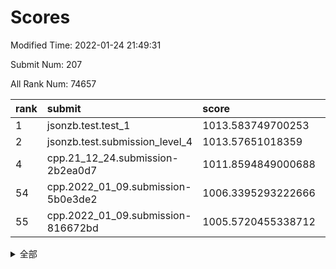 # Scores

Modified Time: 2022-01-24 21:49:31

Submit Num: 207

All Rank Num: 74657

| rank |               submit               |       score        |       sigma        | pk_num |
| :--- | :--------------------------------- | :----------------- | :----------------- | :----- |
| 1    | jsonzb.test.test_1                 | 1013.583749700253  | 0.8165269846961365 | 1440   |
| 2    | jsonzb.test.submission_level_4     | 1013.57651018359   | 0.8143769056448535 | 1445   |
| 4    | cpp.21_12_24.submission-2b2ea0d7   | 1011.8594849000688 | 0.8006556406836551 | 1444   |
| 54   | cpp.2022_01_09.submission-5b0e3de2 | 1006.3395293222666 | 0.7223088695466933 | 1445   |
| 55   | cpp.2022_01_09.submission-816672bd | 1005.5720455338712 | 0.7208397094583772 | 1445   |


<details>
<summary>全部</summary>

| rank |                 submit                 |       score        |       sigma        | pk_num |
| :--- | :------------------------------------- | :----------------- | :----------------- | :----- |
| 1    | jsonzb.test.test_1                     | 1013.583749700253  | 0.8165269846961365 | 1440   |
| 2    | jsonzb.test.submission_level_4         | 1013.57651018359   | 0.8143769056448535 | 1445   |
| 3    | gobigger.level_3.submission_level_3_1  | 1012.1208889368064 | 0.7941913709414397 | 1442   |
| 4    | cpp.21_12_24.submission-2b2ea0d7       | 1011.8594849000688 | 0.8006556406836551 | 1444   |
| 5    | gobigger.level_3.submission_level_3_6  | 1011.6132747313902 | 0.82462035292377   | 1444   |
| 6    | gobigger.level_3.submission_level_3_4  | 1011.3298712835726 | 0.8005719186468275 | 1442   |
| 7    | gobigger.level_3.submission_level_3_30 | 1011.2979122305896 | 0.770328029032473  | 1445   |
| 8    | gobigger.level_3.submission_level_3_10 | 1011.1697485927419 | 0.758633059462832  | 1442   |
| 9    | gobigger.level_3.submission_level_3_0  | 1010.9930036258322 | 0.7772468120566414 | 1445   |
| 10   | gobigger.level_3.submission_level_3_41 | 1010.9921796352106 | 0.7677562878757083 | 1449   |
| 11   | gobigger.level_3.submission_level_3_45 | 1010.9234666667933 | 0.7738937966877097 | 1442   |
| 12   | gobigger.level_3.submission_level_3_29 | 1010.8084037004886 | 0.7702016584708011 | 1439   |
| 13   | gobigger.level_3.submission_level_3_33 | 1010.6702694240009 | 0.75467732539961   | 1443   |
| 14   | gobigger.level_3.submission_level_3_44 | 1010.6133306610277 | 0.7412481999859172 | 1440   |
| 15   | gobigger.level_3.submission_level_3_36 | 1010.5695169500606 | 0.7802695181756066 | 1442   |
| 16   | gobigger.level_3.submission_level_3_28 | 1010.5170405877309 | 0.7535852063555473 | 1445   |
| 17   | gobigger.level_3.submission_level_3_8  | 1010.4539762991565 | 0.7599729672182386 | 1443   |
| 18   | gobigger.level_3.submission_level_3_26 | 1010.2957732574844 | 0.7506845336815855 | 1439   |
| 19   | gobigger.level_3.submission_level_3_49 | 1010.2547697767967 | 0.7627914312318579 | 1443   |
| 20   | gobigger.level_3.submission_level_3_35 | 1010.2128319378065 | 0.7488732337668448 | 1442   |
| 21   | gobigger.level_3.submission_level_3_2  | 1010.2065316235384 | 0.7541369222984278 | 1441   |
| 22   | gobigger.level_3.submission_level_3_21 | 1010.2023709632449 | 0.7631774203421956 | 1442   |
| 23   | gobigger.level_3.submission_level_3_39 | 1010.1554052495841 | 0.7619237397604262 | 1447   |
| 24   | gobigger.level_3.submission_level_3_7  | 1010.0749951589659 | 0.7782754281107692 | 1443   |
| 25   | gobigger.level_3.submission_level_3_46 | 1010.0270531584653 | 0.7399340972654778 | 1444   |
| 26   | gobigger.level_3.submission_level_3_15 | 1009.9843689173464 | 0.7375793957554748 | 1440   |
| 27   | gobigger.level_3.submission_level_3_27 | 1009.9676484391799 | 0.7788690323066149 | 1440   |
| 28   | gobigger.level_3.submission_level_3_14 | 1009.8247878943953 | 0.772790557036653  | 1440   |
| 29   | gobigger.level_3.submission_level_3_47 | 1009.7281916555586 | 0.7487240320682115 | 1439   |
| 30   | gobigger.level_3.submission_level_3_38 | 1009.7280412219528 | 0.7819176283313879 | 1436   |
| 31   | gobigger.level_3.submission_level_3_31 | 1009.7012282312986 | 0.7542073498499727 | 1440   |
| 32   | gobigger.level_3.submission_level_3_37 | 1009.6844813583333 | 0.758612046185315  | 1435   |
| 33   | gobigger.level_3.submission_level_3_34 | 1009.6131370725471 | 0.7680467687146081 | 1436   |
| 34   | gobigger.level_3.submission_level_3_5  | 1009.4673017676487 | 0.7592073242218075 | 1445   |
| 35   | gobigger.level_3.submission_level_3_20 | 1009.421103677324  | 0.7605706316043227 | 1444   |
| 36   | gobigger.level_3.submission_level_3_19 | 1009.3933879645689 | 0.7349102068562415 | 1441   |
| 37   | gobigger.level_3.submission_level_3_48 | 1009.2819733996141 | 0.7569923144342878 | 1444   |
| 38   | gobigger.level_3.submission_level_3_12 | 1009.2746836118098 | 0.760888319342289  | 1442   |
| 39   | gobigger.level_3.submission_level_3_3  | 1009.254913317707  | 0.7412859128045021 | 1443   |
| 40   | gobigger.level_3.submission_level_3_40 | 1009.1789188547333 | 0.7560603539406896 | 1447   |
| 41   | gobigger.level_3.submission_level_3_17 | 1009.1296811938396 | 0.7552933058658935 | 1446   |
| 42   | gobigger.level_3.submission_level_3_43 | 1009.111827558049  | 0.7480985255801899 | 1443   |
| 43   | gobigger.level_3.submission_level_3_32 | 1009.0739976015394 | 0.7423937303628048 | 1443   |
| 44   | gobigger.level_3.submission_level_3_16 | 1009.0014379671478 | 0.7399539183722532 | 1442   |
| 45   | gobigger.level_3.submission_level_3_11 | 1008.8928184044196 | 0.7587641820864384 | 1449   |
| 46   | gobigger.level_3.submission_level_3_24 | 1008.8602081788039 | 0.7692801984855837 | 1442   |
| 47   | gobigger.level_3.submission_level_3_13 | 1008.8215880796577 | 0.7546773929905688 | 1445   |
| 48   | gobigger.level_3.submission_level_3_42 | 1008.667242441414  | 0.7530853540270505 | 1448   |
| 49   | gobigger.level_3.submission_level_3_9  | 1008.6159741903773 | 0.7437524258452126 | 1443   |
| 50   | gobigger.level_3.submission_level_3_22 | 1008.554755737686  | 0.7494013433708637 | 1442   |
| 51   | gobigger.level_3.submission_level_3_23 | 1008.2193621962076 | 0.7598792427712774 | 1447   |
| 52   | gobigger.level_3.submission_level_3_25 | 1008.0135039621185 | 0.7387778412254457 | 1441   |
| 53   | gobigger.level_3.submission_level_3_18 | 1007.8312551104221 | 0.7383812388499087 | 1446   |
| 54   | cpp.2022_01_09.submission-5b0e3de2     | 1006.3395293222666 | 0.7223088695466933 | 1445   |
| 55   | cpp.2022_01_09.submission-816672bd     | 1005.5720455338712 | 0.7208397094583772 | 1445   |
| 56   | gobigger.level_1.submission_level_1_23 | 1004.8674863191935 | 0.726578288221151  | 1446   |
| 57   | gobigger.level_1.submission_level_1_35 | 1004.6404622253867 | 0.7223466632823236 | 1442   |
| 58   | gobigger.level_1.submission_level_1_6  | 1004.5959751590333 | 0.7157575064958808 | 1445   |
| 59   | gobigger.level_1.submission_level_1_2  | 1004.5718070190053 | 0.7104393315438052 | 1444   |
| 60   | gobigger.level_1.submission_level_1_28 | 1004.3798857160865 | 0.715599146070776  | 1445   |
| 61   | gobigger.level_1.submission_level_1_32 | 1004.2566964794237 | 0.7135308401118294 | 1445   |
| 62   | gobigger.level_1.submission_level_1_40 | 1004.2324022590051 | 0.7219762896363473 | 1435   |
| 63   | gobigger.level_1.submission_level_1_19 | 1004.1729054145987 | 0.7178011734860327 | 1447   |
| 64   | gobigger.level_1.submission_level_1_10 | 1004.0355998996564 | 0.7110888747469144 | 1444   |
| 65   | gobigger.level_1.submission_level_1_12 | 1004.0009318748114 | 0.7248392718682142 | 1438   |
| 66   | gobigger.level_1.submission_level_1_41 | 1003.9478781713709 | 0.7033918184930054 | 1443   |
| 67   | gobigger.level_1.submission_level_1_46 | 1003.8120037271872 | 0.7107035940825841 | 1441   |
| 68   | gobigger.level_1.submission_level_1_43 | 1003.7449222149538 | 0.7051270062956903 | 1442   |
| 69   | gobigger.level_1.submission_level_1_49 | 1003.7216072349364 | 0.7219304116960353 | 1443   |
| 70   | gobigger.level_1.submission_level_1_26 | 1003.7176864278171 | 0.72417141817683   | 1444   |
| 71   | gobigger.level_1.submission_level_1_42 | 1003.6491908008611 | 0.7167799168670694 | 1442   |
| 72   | gobigger.level_1.submission_level_1_7  | 1003.6475547940242 | 0.7117741739374919 | 1435   |
| 73   | gobigger.level_1.submission_level_1_5  | 1003.6087249266436 | 0.7083255158933464 | 1442   |
| 74   | gobigger.level_1.submission_level_1_20 | 1003.6012520486462 | 0.7222821918836086 | 1439   |
| 75   | gobigger.level_1.submission_level_1_38 | 1003.589553548892  | 0.7185198327515744 | 1444   |
| 76   | gobigger.level_1.submission_level_1_36 | 1003.4705042107552 | 0.7100677151833027 | 1442   |
| 77   | gobigger.level_1.submission_level_1_34 | 1003.4226572116972 | 0.7108658904164742 | 1447   |
| 78   | gobigger.level_1.submission_level_1_8  | 1003.4138842449402 | 0.7189998811949168 | 1442   |
| 79   | gobigger.level_1.submission_level_1_0  | 1003.3543457267998 | 0.7192237671911136 | 1441   |
| 80   | gobigger.level_1.submission_level_1_1  | 1003.2947446794386 | 0.7096734295450908 | 1444   |
| 81   | gobigger.level_1.submission_level_1_48 | 1003.2824159545504 | 0.7194709272855561 | 1444   |
| 82   | gobigger.level_1.submission_level_1_3  | 1003.2796891887754 | 0.7233558410896103 | 1446   |
| 83   | gobigger.level_1.submission_level_1_37 | 1003.2475386338197 | 0.7198648037207208 | 1444   |
| 84   | gobigger.level_1.submission_level_1_25 | 1003.1812292060979 | 0.7140116691941363 | 1443   |
| 85   | gobigger.level_1.submission_level_1_15 | 1003.1702478958122 | 0.7230972682545609 | 1443   |
| 86   | gobigger.level_1.submission_level_1_9  | 1003.1656662580725 | 0.7082377128291681 | 1444   |
| 87   | gobigger.level_1.submission_level_1_4  | 1003.1470951560065 | 0.7027782217458943 | 1443   |
| 88   | gobigger.level_1.submission_level_1_13 | 1003.0360967658286 | 0.7155949703443724 | 1440   |
| 89   | gobigger.level_1.submission_level_1_29 | 1002.9930171786929 | 0.7197564665528151 | 1443   |
| 90   | gobigger.level_1.submission_level_1_33 | 1002.9126720911754 | 0.7166353587833718 | 1437   |
| 91   | gobigger.level_1.submission_level_1_18 | 1002.9051580477136 | 0.718182995755095  | 1444   |
| 92   | gobigger.level_1.submission_level_1_16 | 1002.8732544390317 | 0.7136894067806484 | 1442   |
| 93   | gobigger.level_1.submission_level_1_11 | 1002.8137629414194 | 0.7127359706980336 | 1445   |
| 94   | gobigger.level_1.submission_level_1_47 | 1002.8053046281395 | 0.7171191917577503 | 1446   |
| 95   | gobigger.level_1.submission_level_1_44 | 1002.786148043886  | 0.7162304468453256 | 1438   |
| 96   | gobigger.level_1.submission_level_1_45 | 1002.7084145806009 | 0.7182740171424533 | 1443   |
| 97   | gobigger.level_1.submission_level_1_21 | 1002.5627271203618 | 0.7150219542701857 | 1440   |
| 98   | gobigger.level_1.submission_level_1_22 | 1002.5046523951701 | 0.713284681116121  | 1443   |
| 99   | gobigger.level_1.submission_level_1_24 | 1002.4255119644321 | 0.7134386891029787 | 1441   |
| 100  | gobigger.level_1.submission_level_1_14 | 1002.4150570328984 | 0.7071025627560611 | 1443   |
| 101  | gobigger.level_1.submission_level_1_31 | 1002.3365732619794 | 0.7078757693690788 | 1442   |
| 102  | gobigger.level_1.submission_level_1_27 | 1001.8419779516353 | 0.7101797571867151 | 1442   |
| 103  | gobigger.level_1.submission_level_1_30 | 1001.8208032860953 | 0.7143018580724491 | 1443   |
| 104  | gobigger.level_1.submission_level_1_17 | 1001.6734755087173 | 0.718152703928396  | 1436   |
| 105  | gobigger.level_1.submission_level_1_39 | 1001.589024934649  | 0.7090844326166019 | 1438   |
| 106  | gobigger.random.submission_random_48   | 997.5077535287897  | 0.7023820442057838 | 1444   |
| 107  | gobigger.random.submission_random_33   | 997.4007382490446  | 0.7093411214798789 | 1439   |
| 108  | gobigger.random.submission_random_20   | 997.1143415846043  | 0.7011828676184325 | 1443   |
| 109  | gobigger.random.submission_random_14   | 996.9784327148989  | 0.7011202935916594 | 1446   |
| 110  | gobigger.random.submission_random_16   | 996.886457574975   | 0.7059394792817555 | 1446   |
| 111  | gobigger.random.submission_random_47   | 996.6039542853957  | 0.7323349577043466 | 1443   |
| 112  | gobigger.random.submission_random_27   | 996.4973280231334  | 0.7071388099165583 | 1444   |
| 113  | gobigger.random.submission_random_24   | 996.4701752322119  | 0.7126590474076784 | 1440   |
| 114  | gobigger.random.submission_random_19   | 996.3553436993063  | 0.7225950016033671 | 1445   |
| 115  | gobigger.random.submission_random_44   | 996.3391492730208  | 0.7212869771339522 | 1446   |
| 116  | gobigger.random.submission_random_18   | 996.2948653806258  | 0.7044701731267509 | 1445   |
| 117  | gobigger.random.submission_random_7    | 996.2835061351731  | 0.7194893200207887 | 1440   |
| 118  | gobigger.random.submission_random_39   | 996.2358982070049  | 0.7047147960424913 | 1438   |
| 119  | gobigger.random.submission_random_8    | 996.2082097605042  | 0.7178288105680425 | 1445   |
| 120  | gobigger.random.submission_random_25   | 996.1570642320025  | 0.7106332329214904 | 1450   |
| 121  | gobigger.random.submission_random_45   | 996.1549751356844  | 0.7170636856724714 | 1447   |
| 122  | gobigger.random.submission_random_1    | 996.1169457189828  | 0.7240493748060005 | 1442   |
| 123  | gobigger.random.submission_random_28   | 996.1116852516653  | 0.7107476714353003 | 1442   |
| 124  | gobigger.random.submission_random_26   | 996.1094737989274  | 0.7131010788214015 | 1446   |
| 125  | gobigger.random.submission_random_17   | 996.1028403129488  | 0.7172210678847265 | 1440   |
| 126  | gobigger.random.submission_random_46   | 996.0585166610748  | 0.7093172528891607 | 1447   |
| 127  | gobigger.random.submission_random_0    | 996.0375282773231  | 0.721104153421157  | 1442   |
| 128  | gobigger.random.submission_random_30   | 996.0124452355778  | 0.7093753521485621 | 1446   |
| 129  | gobigger.random.submission_random_23   | 995.973378108897   | 0.7130935063407972 | 1440   |
| 130  | gobigger.random.submission_random_43   | 995.9611452611937  | 0.7246975524468489 | 1443   |
| 131  | gobigger.random.submission_random_29   | 995.9085377030443  | 0.70420536107787   | 1442   |
| 132  | gobigger.random.submission_random_42   | 995.879749195402   | 0.7063667360268524 | 1446   |
| 133  | gobigger.random.submission_random_13   | 995.8264186315706  | 0.7251927717978321 | 1446   |
| 134  | gobigger.random.submission_random_31   | 995.6552426125917  | 0.7131023527859378 | 1440   |
| 135  | gobigger.random.submission_random_3    | 995.645044486582   | 0.7162208702780057 | 1441   |
| 136  | gobigger.random.submission_random_36   | 995.5303939367541  | 0.715930006835243  | 1443   |
| 137  | gobigger.random.submission_random_22   | 995.4816391037017  | 0.7131761465816193 | 1440   |
| 138  | gobigger.random.submission_random_6    | 995.465523570894   | 0.726604570449455  | 1442   |
| 139  | gobigger.random.submission_random_21   | 995.4327093447155  | 0.7009143528213483 | 1437   |
| 140  | gobigger.random.submission_random_4    | 995.4115661350747  | 0.7273842037962686 | 1443   |
| 141  | gobigger.random.submission_random_38   | 995.2614862336941  | 0.7096936964655606 | 1447   |
| 142  | gobigger.random.submission_random_41   | 995.2359379717795  | 0.7043129732053051 | 1439   |
| 143  | gobigger.random.submission_random_49   | 995.1646662828107  | 0.7075687308435823 | 1439   |
| 144  | gobigger.random.submission_random_37   | 995.1440417082778  | 0.7192649989766966 | 1448   |
| 145  | gobigger.random.submission_random_15   | 995.104252848657   | 0.7009170747306409 | 1443   |
| 146  | gobigger.random.submission_random_5    | 995.0847782780613  | 0.719691611804607  | 1441   |
| 147  | gobigger.random.submission_random_40   | 995.0294687897534  | 0.7102557008198612 | 1445   |
| 148  | gobigger.random.submission_random_9    | 994.9979137822493  | 0.724134813389798  | 1442   |
| 149  | gobigger.random.submission_random_12   | 994.9467465404151  | 0.7226451867976534 | 1442   |
| 150  | gobigger.random.submission_random_35   | 994.8442095373925  | 0.7015153109334422 | 1440   |
| 151  | gobigger.random.submission_random_32   | 994.8417233487629  | 0.719621232708463  | 1439   |
| 152  | gobigger.random.submission_random_34   | 994.7292444057927  | 0.7190565114455335 | 1441   |
| 153  | gobigger.random.submission_random_10   | 994.6887655800152  | 0.7101297029508136 | 1442   |
| 154  | gobigger.random.submission_random_11   | 994.6259568259673  | 0.7147558281380348 | 1440   |
| 155  | gobigger.random.submission_random_2    | 994.5160906979299  | 0.722894149406647  | 1443   |
| 156  | gobigger.level_2.submission_level_2_23 | 994.2423147561686  | 0.7392885020523036 | 1446   |
| 157  | gobigger.level_2.submission_level_2_13 | 993.758061471927   | 0.747068310333691  | 1443   |
| 158  | gobigger.level_2.submission_level_2_21 | 993.3451648103304  | 0.7259437321697563 | 1441   |
| 159  | gobigger.level_2.submission_level_2_32 | 993.2053086268736  | 0.7357235125028676 | 1437   |
| 160  | gobigger.level_2.submission_level_2_9  | 993.1261517579541  | 0.7251113461422763 | 1437   |
| 161  | gobigger.level_2.submission_level_2_22 | 993.0667034114764  | 0.7252229136743704 | 1444   |
| 162  | gobigger.level_2.submission_level_2_41 | 993.0573625286949  | 0.73072445878465   | 1444   |
| 163  | gobigger.level_2.submission_level_2_35 | 992.8687410712187  | 0.7209003969897942 | 1442   |
| 164  | gobigger.level_2.submission_level_2_0  | 992.8542973067803  | 0.7539836238352131 | 1440   |
| 165  | gobigger.level_2.submission_level_2_49 | 992.8225609294767  | 0.7308768513716333 | 1442   |
| 166  | gobigger.level_2.submission_level_2_17 | 992.8054880324689  | 0.7377140044730458 | 1444   |
| 167  | gobigger.level_2.submission_level_2_5  | 992.7719057576345  | 0.7381052032034409 | 1442   |
| 168  | gobigger.level_2.submission_level_2_40 | 992.7051925049532  | 0.7690624297083055 | 1445   |
| 169  | gobigger.level_2.submission_level_2_42 | 992.5862162468359  | 0.7366031738283514 | 1445   |
| 170  | gobigger.level_2.submission_level_2_25 | 992.4979567402578  | 0.7449286417135855 | 1443   |
| 171  | gobigger.level_2.submission_level_2_10 | 992.460988330218   | 0.7559435803583621 | 1447   |
| 172  | gobigger.level_2.submission_level_2_34 | 992.4380541066341  | 0.7495558562671347 | 1445   |
| 173  | gobigger.level_2.submission_level_2_26 | 992.4026750740628  | 0.7384635431439343 | 1441   |
| 174  | gobigger.level_2.submission_level_2_19 | 992.3184707210123  | 0.7373258588256946 | 1441   |
| 175  | gobigger.level_2.submission_level_2_47 | 992.2891339847632  | 0.7439961935612174 | 1441   |
| 176  | gobigger.level_2.submission_level_2_2  | 992.2723810752974  | 0.7397809259954269 | 1443   |
| 177  | gobigger.level_2.submission_level_2_6  | 992.1632183927443  | 0.7455317704228799 | 1444   |
| 178  | gobigger.level_2.submission_level_2_48 | 992.1312959512817  | 0.74010556479663   | 1447   |
| 179  | gobigger.level_2.submission_level_2_44 | 992.0607233336013  | 0.7521320169758406 | 1439   |
| 180  | gobigger.level_2.submission_level_2_8  | 991.9782378566441  | 0.7487122373595088 | 1441   |
| 181  | gobigger.level_2.submission_level_2_38 | 991.9748208271114  | 0.7515079003465457 | 1444   |
| 182  | gobigger.level_2.submission_level_2_4  | 991.9675496840687  | 0.7456462967234359 | 1446   |
| 183  | gobigger.level_2.submission_level_2_30 | 991.9315091642524  | 0.7469195238218134 | 1440   |
| 184  | gobigger.level_2.submission_level_2_31 | 991.859450992761   | 0.7454308178680825 | 1443   |
| 185  | gobigger.level_2.submission_level_2_43 | 991.8192832362562  | 0.7368349224496685 | 1443   |
| 186  | gobigger.level_2.submission_level_2_3  | 991.7971215682788  | 0.7523606728600791 | 1444   |
| 187  | gobigger.level_2.submission_level_2_27 | 991.7102950480712  | 0.7642978378706786 | 1440   |
| 188  | gobigger.level_2.submission_level_2_33 | 991.686957383339   | 0.7565559406982335 | 1444   |
| 189  | gobigger.level_2.submission_level_2_18 | 991.6828003030371  | 0.7578144699294945 | 1442   |
| 190  | gobigger.level_2.submission_level_2_46 | 991.6583327935539  | 0.7681903098741508 | 1437   |
| 191  | gobigger.level_2.submission_level_2_36 | 991.641473808851   | 0.7584063296987213 | 1442   |
| 192  | gobigger.level_2.submission_level_2_28 | 991.5912956824619  | 0.7673596557185974 | 1443   |
| 193  | gobigger.level_2.submission_level_2_45 | 991.5314372543709  | 0.7409680083498088 | 1448   |
| 194  | gobigger.level_2.submission_level_2_12 | 991.5299150455568  | 0.7501056196202244 | 1444   |
| 195  | gobigger.level_2.submission_level_2_24 | 991.4858899577407  | 0.7517919980071147 | 1442   |
| 196  | gobigger.level_2.submission_level_2_29 | 991.4174824216575  | 0.787101218252012  | 1443   |
| 197  | gobigger.level_2.submission_level_2_37 | 991.2568828571116  | 0.7418299462842306 | 1443   |
| 198  | gobigger.level_2.submission_level_2_14 | 991.2279823120595  | 0.752257458288525  | 1443   |
| 199  | gobigger.level_2.submission_level_2_1  | 991.1368635676605  | 0.7504221901146825 | 1437   |
| 200  | gobigger.level_2.submission_level_2_39 | 991.097506382756   | 0.7443451257993214 | 1440   |
| 201  | gobigger.level_2.submission_level_2_15 | 991.0774210355966  | 0.745074446456439  | 1443   |
| 202  | gobigger.level_2.submission_level_2_11 | 990.3862104891862  | 0.7445516512991913 | 1448   |
| 203  | gobigger.level_2.submission_level_2_20 | 990.371638056378   | 0.7601065297096782 | 1446   |
| 204  | gobigger.level_2.submission_level_2_7  | 990.3499441852913  | 0.7668177719004031 | 1443   |
| 205  | gobigger.level_2.submission_level_2_16 | 989.3793512783902  | 0.7800464649051897 | 1440   |
| 206  | gobigger.none.submission_none_1        | 976.521996108674   | 1.3739580668373526 | 1446   |
| 207  | gobigger.none.submission_none_0        | 976.3654783805977  | 1.5233013421634622 | 1446   |

</details>